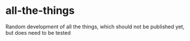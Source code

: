 all-the-things
==============

Random development of all the things, which should not be published yet, but does need to be tested